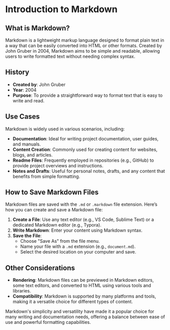 # Introduction to Markdown

## What is Markdown?

Markdown is a lightweight markup language designed to format plain text in a way that can be easily converted into HTML or other formats. Created by John Gruber in 2004, Markdown aims to be simple and readable, allowing users to write formatted text without needing complex syntax.

## History

- **Created by**: John Gruber
- **Year**: 2004
- **Purpose**: To provide a straightforward way to format text that is easy to write and read.

## Use Cases

Markdown is widely used in various scenarios, including:

- **Documentation**: Ideal for writing project documentation, user guides, and manuals.
- **Content Creation**: Commonly used for creating content for websites, blogs, and articles.
- **Readme Files**: Frequently employed in repositories (e.g., GitHub) to provide project overviews and instructions.
- **Notes and Drafts**: Useful for personal notes, drafts, and any content that benefits from simple formatting.

## How to Save Markdown Files

Markdown files are saved with the `.md` or `.markdown` file extension. Here’s how you can create and save a Markdown file:

1. **Create a File**: Use any text editor (e.g., VS Code, Sublime Text) or a dedicated Markdown editor (e.g., Typora).
2. **Write Markdown**: Enter your content using Markdown syntax.
3. **Save the File**:
   - Choose "Save As" from the file menu.
   - Name your file with a `.md` extension (e.g., `document.md`).
   - Select the desired location on your computer and save.

## Other Considerations

- **Rendering**: Markdown files can be previewed in Markdown editors, some text editors, and converted to HTML using various tools and libraries.
- **Compatibility**: Markdown is supported by many platforms and tools, making it a versatile choice for different types of content.

Markdown's simplicity and versatility have made it a popular choice for many writing and documentation needs, offering a balance between ease of use and powerful formatting capabilities.